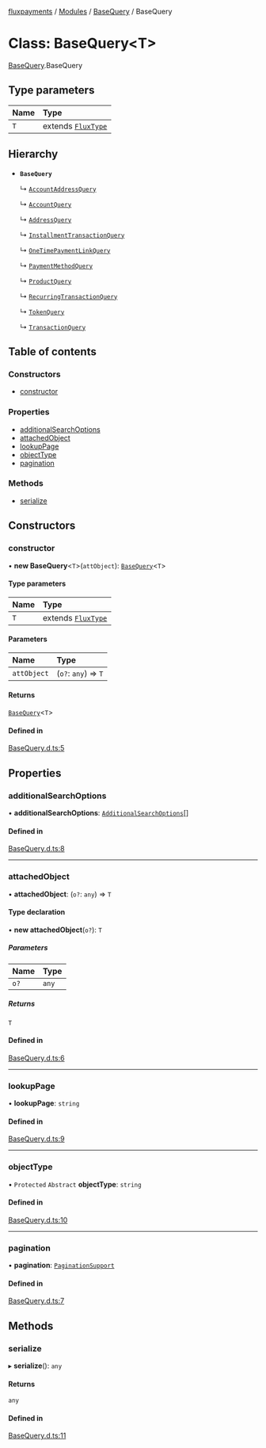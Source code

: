 [fluxpayments](../README.md) / [Modules](../modules.md) / [BaseQuery](../modules/BaseQuery.md) / BaseQuery

# Class: BaseQuery\<T\>

[BaseQuery](../modules/BaseQuery.md).BaseQuery

## Type parameters

| Name | Type |
| :------ | :------ |
| `T` | extends [`FluxType`](FluxType.FluxType.md) |

## Hierarchy

- **`BaseQuery`**

  ↳ [`AccountAddressQuery`](AccountAddressQuery.AccountAddressQuery.md)

  ↳ [`AccountQuery`](AccountQuery.AccountQuery.md)

  ↳ [`AddressQuery`](AddressQuery.AddressQuery.md)

  ↳ [`InstallmentTransactionQuery`](InstallmentTransactionQuery.InstallmentTransactionQuery.md)

  ↳ [`OneTimePaymentLinkQuery`](OneTimePaymentLinkQuery.OneTimePaymentLinkQuery.md)

  ↳ [`PaymentMethodQuery`](PaymentMethodQuery.PaymentMethodQuery.md)

  ↳ [`ProductQuery`](ProductQuery.ProductQuery.md)

  ↳ [`RecurringTransactionQuery`](RecurringTransactionQuery.RecurringTransactionQuery.md)

  ↳ [`TokenQuery`](TokenQuery.TokenQuery.md)

  ↳ [`TransactionQuery`](TransactionQuery.TransactionQuery.md)

## Table of contents

### Constructors

- [constructor](BaseQuery.BaseQuery.md#constructor)

### Properties

- [additionalSearchOptions](BaseQuery.BaseQuery.md#additionalsearchoptions)
- [attachedObject](BaseQuery.BaseQuery.md#attachedobject)
- [lookupPage](BaseQuery.BaseQuery.md#lookuppage)
- [objectType](BaseQuery.BaseQuery.md#objecttype)
- [pagination](BaseQuery.BaseQuery.md#pagination)

### Methods

- [serialize](BaseQuery.BaseQuery.md#serialize)

## Constructors

### constructor

• **new BaseQuery**\<`T`\>(`attObject`): [`BaseQuery`](BaseQuery.BaseQuery.md)\<`T`\>

#### Type parameters

| Name | Type |
| :------ | :------ |
| `T` | extends [`FluxType`](FluxType.FluxType.md) |

#### Parameters

| Name | Type |
| :------ | :------ |
| `attObject` | (`o?`: `any`) => `T` |

#### Returns

[`BaseQuery`](BaseQuery.BaseQuery.md)\<`T`\>

#### Defined in

[BaseQuery.d.ts:5](https://github.com/fluxpayments1/fluxpayments_api_ts/blob/82e2d72e458e007dc21b647e0f5b217557c83ee3/src/types/flux_types/BaseQuery.d.ts#L5)

## Properties

### additionalSearchOptions

• **additionalSearchOptions**: [`AdditionalSearchOptions`](AdditionalSearchOptions.AdditionalSearchOptions.md)[]

#### Defined in

[BaseQuery.d.ts:8](https://github.com/fluxpayments1/fluxpayments_api_ts/blob/82e2d72e458e007dc21b647e0f5b217557c83ee3/src/types/flux_types/BaseQuery.d.ts#L8)

___

### attachedObject

• **attachedObject**: (`o?`: `any`) => `T`

#### Type declaration

• **new attachedObject**(`o?`): `T`

##### Parameters

| Name | Type |
| :------ | :------ |
| `o?` | `any` |

##### Returns

`T`

#### Defined in

[BaseQuery.d.ts:6](https://github.com/fluxpayments1/fluxpayments_api_ts/blob/82e2d72e458e007dc21b647e0f5b217557c83ee3/src/types/flux_types/BaseQuery.d.ts#L6)

___

### lookupPage

• **lookupPage**: `string`

#### Defined in

[BaseQuery.d.ts:9](https://github.com/fluxpayments1/fluxpayments_api_ts/blob/82e2d72e458e007dc21b647e0f5b217557c83ee3/src/types/flux_types/BaseQuery.d.ts#L9)

___

### objectType

• `Protected` `Abstract` **objectType**: `string`

#### Defined in

[BaseQuery.d.ts:10](https://github.com/fluxpayments1/fluxpayments_api_ts/blob/82e2d72e458e007dc21b647e0f5b217557c83ee3/src/types/flux_types/BaseQuery.d.ts#L10)

___

### pagination

• **pagination**: [`PaginationSupport`](PaginationSupport.PaginationSupport.md)

#### Defined in

[BaseQuery.d.ts:7](https://github.com/fluxpayments1/fluxpayments_api_ts/blob/82e2d72e458e007dc21b647e0f5b217557c83ee3/src/types/flux_types/BaseQuery.d.ts#L7)

## Methods

### serialize

▸ **serialize**(): `any`

#### Returns

`any`

#### Defined in

[BaseQuery.d.ts:11](https://github.com/fluxpayments1/fluxpayments_api_ts/blob/82e2d72e458e007dc21b647e0f5b217557c83ee3/src/types/flux_types/BaseQuery.d.ts#L11)
